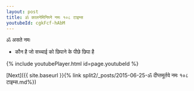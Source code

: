 ```yaml
---
layout: post
title: ॐ कालनेमिनिघ्ने नमः १०८ टाइम्स
youtubeId: cgkFcf-hAbM
---
```

 
 
 ॐ असते नमः  
 
 -  कौन है जो सच्चाई को छिपाने के पीछे छिपा है 
 
  
 
  
 
 
 
 
 
 


{% include youtubePlayer.html id=page.youtubeId %}
 
[Next]({{ site.baseurl }}{% link  split2/_posts/2015-06-25-ॐ दीप्तमूर्तये नमः १०८ टाइम्स.md%})
 

